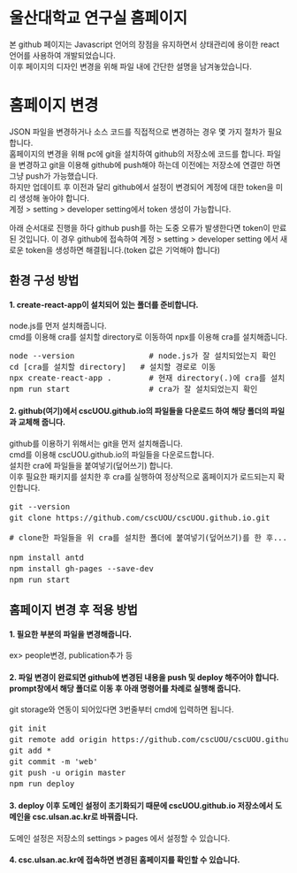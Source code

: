 # 울산대학교 연구실 홈페이지

본 github 페이지는 Javascript 언어의 장점을 유지하면서 상태관리에 용이한 react 언어를 사용하여 개발되었습니다.   
이후 페이지의 디자인 변경을 위해 파일 내에 간단한 설명을 남겨놓았습니다.


# 홈페이지 변경

JSON 파일을 변경하거나 소스 코드를 직접적으로 변경하는 경우 몇 가지 절차가 필요합니다.   
홈페이지의 변경을 위해 pc에 git을 설치하여 github의 저장소에 코드를 합니다.
파일을 변경하고 git을 이용해 github에 push해야 하는데 이전에는 저장소에 연결만 하면 그냥 push가 가능했습니다.   
하지만 업데이트 후 이전과 달리 github에서 설정이 변경되어 계정에 대한 token을 미리 생성해 놓아야 합니다.   
계정 > setting > developer setting에서 token 생성이 가능합니다.   

아래 순서대로 진행을 하다 github push를 하는 도중 오류가 발생한다면 token이 만료된 것입니다.
이 경우 github에 접속하여 계정 > setting > developer setting 에서 새로운 token을 생성하면 해결됩니다.(token 값은 기억해야 합니다)

환경 구성 방법
---
#### 1. create-react-app이 설치되어 있는 폴더를 준비합니다.
node.js를 먼저 설치해줍니다.   
cmd를 이용해 cra를 설치할 directory로 이동하여 npx를 이용해 cra를 설치해줍니다.
<pre>
node --version                # node.js가 잘 설치되었는지 확인
cd [cra를 설치할 directory]   # 설치할 경로로 이동
npx create-react-app .        # 현재 directory(.)에 cra를 설치
npm run start                 # cra가 잘 설치되었는지 확인
</pre>

#### 2. github(여기)에서 cscUOU.github.io의 파일들을 다운로드 하여 해당 폴더의 파일과 교체해 줍니다.
github를 이용하기 위해서는 git을 먼저 설치해줍니다.   
cmd를 이용해 cscUOU.github.io의 파일들을 다운로드합니다.   
설치한 cra에 파일들을 붙여넣기(덮어쓰기) 합니다.   
이후 필요한 패키지를 설치한 후 cra를 실행하여 정상적으로 홈페이지가 로드되는지 확인합니다.
<pre>
git --version                                                             # git 설치 확인
git clone https://github.com/cscUOU/cscUOU.github.io.git                  # git storage의 파일들을 다운로드

# clone한 파일들을 위 cra를 설치한 폴더에 붙여넣기(덮어쓰기)를 한 후...

npm install antd                                                          # 필요 패키지 설치1
npm install gh-pages --save-dev                                           # 필요 패키지 설치2
npm run start                                                             # cra를 실행하여 정상적으로 동작하는지 확인
</pre>


홈페이지 변경 후 적용 방법
---
#### 1. 필요한 부분의 파일을 변경해줍니다.
ex> people변경, publication추가 등

#### 2. 파일 변경이 완료되면 github에 변경된 내용을 push 및 deploy 해주어야 합니다. prompt창에서 해당 폴더로 이동 후 아래 명령어를 차례로 실행해 줍니다.
git storage와 연동이 되어있다면 3번줄부터 cmd에 입력하면 됩니다.
<pre>
git init                                                                      # 프로젝트에 git설치
git remote add origin https://github.com/cscUOU/cscUOU.github.io.git          # git 저장소 연결
git add *                                                                     # .gitignore에 있는 파일 제외하고 모두 올리기
git commit -m 'web'                                                           # commit 메세지 작성
git push -u origin master                                                     # git master로 push
npm run deploy                                                                # 변경한 react 페이지를 배포
</pre>

#### 3. deploy 이후 도메인 설정이 초기화되기 때문에 cscUOU.github.io 저장소에서 도메인을 csc.ulsan.ac.kr로 바꿔줍니다.
도메인 설정은 저장소의 settings > pages 에서 설정할 수 있습니다.

#### 4. csc.ulsan.ac.kr에 접속하면 변경된 홈페이지를 확인할 수 있습니다.
